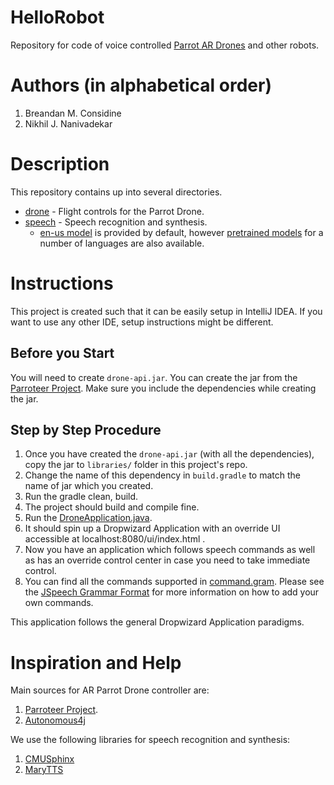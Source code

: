 # HelloRobot

Repository for code of voice controlled [Parrot AR Drones](http://developer.parrot.com/) and other robots.

# Authors (in alphabetical order)

1. Breandan M. Considine
2. Nikhil J. Nanivadekar

# Description

This repository contains up into several directories.

 * [drone](src/main/java/org/gids/robot/drone) - Flight controls for the Parrot Drone.
 * [speech](src/main/java/org/gids/robot/speech) - Speech recognition and synthesis.
    * [en-us model](/src/main/resources/edu.cmu.sphinx.models.en-us/en-us) is provided by default, however [pretrained models](https://sourceforge.net/projects/cmusphinx/files/Acoustic%20and%20Language%20Models/) for a number of languages are also available.

# Instructions

This project is created such that it can be easily setup in IntelliJ IDEA. If you want to use any other IDE, setup instructions might be different.

## Before you Start

You will need to create `drone-api.jar`.
You can create the jar from the [Parroteer Project](https://github.com/parrotsonjava/parroteer). 
Make sure you include the dependencies while creating the jar.

## Step by Step Procedure

1. Once you have created the `drone-api.jar` (with all the dependencies), copy the jar to `libraries/` folder in this project's repo.
2. Change the name of this dependency in `build.gradle` to match the name of jar which you created.
3. Run the gradle clean, build.
4. The project should build and compile fine.
5. Run the [DroneApplication.java](src/main/java/org/gids/robot/DroneApplication.java).
6. It should spin up a Dropwizard Application with an override UI accessible at localhost:8080/ui/index.html .
7. Now you have an application which follows speech commands as well as has an override control center in case you need to take immediate control.
8. You can find all the commands supported in [command.gram](src/main/resources/org.gids.robot/grammars/command.gram). Please see the [JSpeech Grammar Format](https://www.w3.org/TR/jsgf/) for more information on how to add your own commands.

This application follows the general Dropwizard Application paradigms.

# Inspiration and Help

Main sources for AR Parrot Drone controller are:

1. [Parroteer Project](https://github.com/parrotsonjava/parroteer).
2. [Autonomous4j](https://github.com/RaspberryPiWithJava/Autonomous4j)

We use the following libraries for speech recognition and synthesis:

1. [CMUSphinx](http://cmusphinx.sourceforge.net/)
2. [MaryTTS](http://mary.dfki.de/)